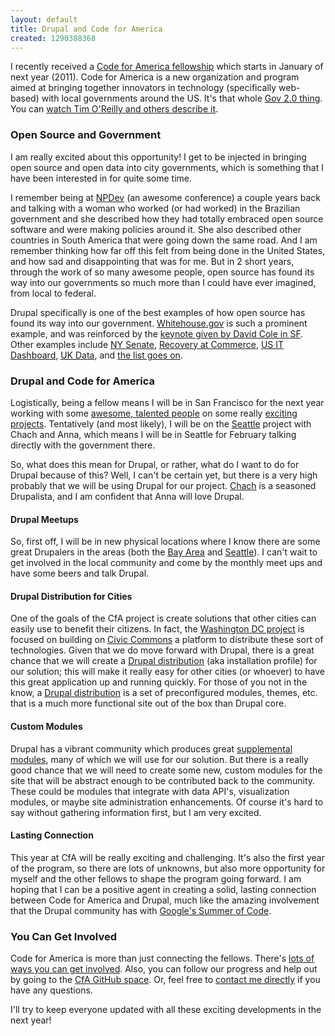 ```yaml
---
layout: default
title: Drupal and Code for America
created: 1290388368
---
```


I recently received a [Code for America fellowship](http://codeforamerica.org/) which starts in January of next year (2011).  Code for America is a new organization and program aimed at bringing together innovators in technology (specifically web-based) with local governments around the US.  It's that whole [Gov 2.0 thing](http://en.wikipedia.org/wiki/E-Government).  You can [watch Tim O'Reilly and others describe it](http://www.youtube.com/watch?v=qkceyKlYrJo).

### Open Source and Government ###

I am really excited about this opportunity!  I get to be injected in bringing open source and open data into city governments, which is something that I have been interested in for quite some time.  

I remember being at [NPDev](http://www.aspirationtech.org/events/devsummit08) (an awesome conference) a couple years back and talking with a woman who worked (or had worked) in the Brazilian government and she described how they had totally embraced open source software and were making policies around it.  She also described other countries in South America that were going down the same road.  And I am remember thinking how far off this felt from being done in the United States, and how sad and disappointing that was for me.  But in 2 short years, through the work of so many awesome people, open source has found its way into our governments so much more than I could have ever imagined, from local to federal.

Drupal specifically is one of the best examples of how open source has found its way into our government.  [Whitehouse.gov](http://www.whitehouse.gov/) is such a prominent example, and was reinforced by the [keynote given by David Cole in SF](http://sf2010.drupal.org/conference/sessions/open-source-government).  Other examples include [NY Senate](http://www.nysenate.gov/), [Recovery at Commerce](http://recovery.commerce.gov/), [US IT Dashboard](http://it.usaspending.gov/), [UK Data](http://data.gov.uk/), and [the list goes on](http://groups.drupal.org/node/19885).

### Drupal and Code for America ###

Logistically, being a fellow means I will be in San Francisco for the next year working with some [awesome, talented people](http://codeforamerica.org/2010/11/01/2011-cfa-fellows/) on some really [exciting projects](http://codeforamerica.org/cities/).  Tentatively (and most likely), I will be on the [Seattle](http://codeforamerica.org/Seattle) project with Chach and Anna, which means I will be in Seattle for February talking directly with the government there.

So, what does this mean for Drupal, or rather, what do I want to do for Drupal because of this?  Well, I can't be certain yet, but there is a very high probably that we will be using Drupal for our project.  [Chach](http://drupal.org/user/50674) is a seasoned Drupalista, and I am confident that Anna will love Drupal.

#### Drupal Meetups ####

So, first off, I will be in new physical locations where I know there are some great Drupalers in the areas (both the [Bay Area](http://groups.drupal.org/bay-area) and [Seattle](http://groups.drupal.org/seattle)).  I can't wait to get involved in the local community and come by the monthly meet ups and have some beers and talk Drupal.

#### Drupal Distribution for Cities ####

One of the goals of the CfA project is create solutions that other cities can easily use to benefit their citizens.  In fact, the [Washington DC project](http://codeforamerica.org/2010/09/08/announcing-civic-commons/) is focused on building on [Civic Commons](http://civiccommons.com/) a platform to distribute these sort of technologies.  Given that we do move forward with Drupal, there is a great chance that we will create a [Drupal distribution](http://drupal.org/project/Installation+profiles) (aka installation profile) for our solution; this will make it really easy for other cities (or whoever) to have this great application up and running quickly.  For those of you not in the know, a [Drupal distribution](http://drupal.org/project/Installation+profiles) is a set of preconfigured modules, themes, etc. that is a much more functional site out of the box than Drupal core.

#### Custom Modules ####

Drupal has a vibrant community which produces great [supplemental modules](http://drupal.org/project/modules), many of which we will use for our solution.  But there is a really good chance that we will need to create some new, custom modules for the site that will be abstract enough to be contributed back to the community.  These could be modules that integrate with data API's, visualization modules, or maybe site administration enhancements.  Of course it's hard to say without gathering information first, but I am very excited.

#### Lasting Connection ####

This year at CfA will be really exciting and challenging.  It's also the first year of the program, so there are lots of unknowns, but also more opportunity for myself and the other fellows to shape the program going forward.  I am hoping that I can be a positive agent in creating a solid, lasting connection between Code for America and Drupal, much like the amazing involvement that the Drupal community has with [Google's Summer of Code](http://groups.drupal.org/google-summer-code-2010).

### You Can Get Involved ###

Code for America is more than just connecting the fellows.  There's [lots of ways you can get involved](http://codeforamerica.org/how-to-help/).  Also, you can follow our progress and help out by going to the [CfA GitHub space](https://github.com/cfalabs).  Or, feel free to [contact me directly](http://zzolo.org/contact) if you have any questions.

I'll try to keep everyone updated with all these exciting developments in the next year!
